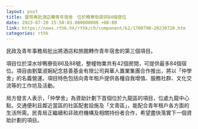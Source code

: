 ```yaml
---
layout: post
title: 當局再批酒店轉青年宿舍　位於鴨寮街提供84個宿位
date: 2023-07-20 15:50:03.000000000 +08:00
link: https://news.rthk.hk/rthk/ch/component/k2/1709790-20230720.htm
categories: rthk
---
```


民政及青年事務局批出將酒店和旅館轉作青年宿舍的第三個項目。

項目位於深水埗鴨寮街86及88號，整幢物業共有42個房間，可提供最多84個宿位。項目由劉葉淑婉紀念慈善基金有限公司與華人置業集團合作推出，將以「仲學舍」的名義營運。項目特色包括向青年租戶提供各種自我增值、服務社群、文化交流等的工作坊及活動。

局方發言人表示，「仲學舍」為資助計劃下首個位於九龍區的項目，位處九龍中心點，交通便利且鄰近當區的社區配套設施及「文青區」，能配合青年租戶各方面的生活所需。民青局正繼續和非政府機構及相關持份者合作，希望盡快落實下一個資助計劃的項目。
